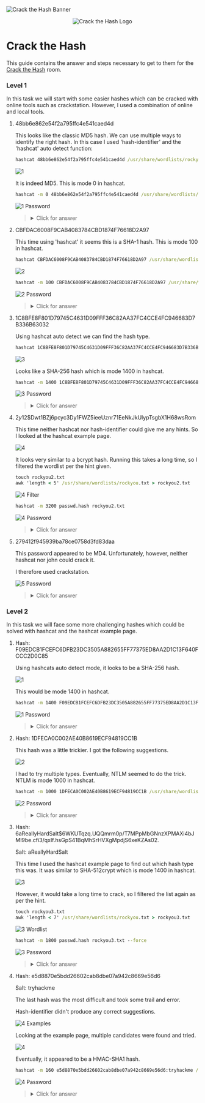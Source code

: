 ![Crack the Hash Banner](https://tryhackme.com/img/banners/default_tryhackme.png)

<p align="center">
   <img src="https://github.com/Kevinovitz/TryHackMe_Writeups/blob/main/crackthehash/Crack_The_Hash_Cover.png" alt="Crack the Hash Logo">
</p>

# Crack the Hash

This guide contains the answer and steps necessary to get to them for the [Crack the Hash](https://tryhackme.com/room/crackthehash) room.

### Level 1

In this task we will start with some easier hashes which can be cracked with online tools such as crackstation. However, I used a combination of online and local tools. 

1. 48bb6e862e54f2a795ffc4e541caed4d
   
   This looks like the classic MD5 hash. We can use multiple ways to identify the right hash. In this case I used 'hash-identifier' and the 'hashcat' auto detect function:

   ```cmd
   hashcat 48bb6e862e54f2a795ffc4e541caed4d /usr/share/wordlists/rockyou.txt
   ```

   ![1](https://github.com/Kevinovitz/TryHackMe_Writeups/blob/main/crackthehash/Level_One_1.png)
   
   It is indeed MD5. This is mode 0 in hashcat.
   
   ```cmd
   hashcat -m 0 48bb6e862e54f2a795ffc4e541caed4d /usr/share/wordlists/rockyou.txt
   ```

   ![1 Password](https://github.com/Kevinovitz/TryHackMe_Writeups/blob/main/crackthehash/Level_One_1_Password.png)

   ><details><summary>Click for answer</summary>easy</details>

2. CBFDAC6008F9CAB4083784CBD1874F76618D2A97 
   
   This time using 'hashcat' it seems this is a SHA-1 hash. This is mode 100 in hashcat.
   
   ```cmd
   hashcat CBFDAC6008F9CAB4083784CBD1874F76618D2A97 /usr/share/wordlists/rockyou.txt 
   ```

   ![2](https://github.com/Kevinovitz/TryHackMe_Writeups/blob/main/crackthehash/Level_One_2.png)
   
   ```cmd
   hashcat -m 100 CBFDAC6008F9CAB4083784CBD1874F76618D2A97 /usr/share/wordlists/rockyou.txt
   ```

   ![2 Password](https://github.com/Kevinovitz/TryHackMe_Writeups/blob/main/crackthehash/Level_One_2_Password.png)

   ><details><summary>Click for answer</summary>password123</details>

3. 1C8BFE8F801D79745C4631D09FFF36C82AA37FC4CCE4FC946683D7B336B63032
   
   Using hashcat auto detect we can find the hash type.

   ```cmd
   hashcat 1C8BFE8F801D79745C4631D09FFF36C82AA37FC4CCE4FC946683D7B336B63032 /usr/share/wordlists/rockyou.txt
   ```

   ![3](https://github.com/Kevinovitz/TryHackMe_Writeups/blob/main/crackthehash/Level_One_3.png)
   
   Looks like a SHA-256 hash which is mode 1400 in hashcat.

   ```cmd
   hashcat -m 1400 1C8BFE8F801D79745C4631D09FFF36C82AA37FC4CCE4FC946683D7B336B63032 /usr/share/wordlists/rockyou.txt
   ```

   ![3 Password](https://github.com/Kevinovitz/TryHackMe_Writeups/blob/main/crackthehash/Level_One_3_Password.png)

   ><details><summary>Click for answer</summary>letmein</details>

4. $2y$12$Dwt1BZj6pcyc3Dy1FWZ5ieeUznr71EeNkJkUlypTsgbX1H68wsRom
   
   This time neither hashcat nor hash-identifier could give me any hints. So I looked at the hashcat example page.

   ![4](https://github.com/Kevinovitz/TryHackMe_Writeups/blob/main/crackthehash/Level_One_4.png)
   
   It looks very similar to a bcrypt hash. Running this takes a long time, so I filtered the wordlist per the hint given. 

   ```cmd
   touch rockyou2.txt
   awk 'length < 5' /usr/share/wordlists/rockyou.txt > rockyou2.txt
   ```

   ![4 Filter](https://github.com/Kevinovitz/TryHackMe_Writeups/blob/main/crackthehash/Level_One_4_Filter.png)
   
   ```cmd
   hashcat -m 3200 passwd.hash rockyou2.txt     
   ```

   ![4 Password](https://github.com/Kevinovitz/TryHackMe_Writeups/blob/main/crackthehash/Level_One_4_password.png)

   ><details><summary>Click for answer</summary>bleh</details>

5. 279412f945939ba78ce0758d3fd83daa
   
   This password appeared to be MD4. Unfortunately, however, neither hashcat nor john could crack it. 

   I therefore used crackstation. 
   
   ![5 Password](https://github.com/Kevinovitz/TryHackMe_Writeups/blob/main/crackthehash/Level_One_5_Password.png)
   
   ><details><summary>Click for answer</summary>Eternity22</details>

### Level 2

In this task we will face some more challenging hashes which could be solved with hashcat and the hashcat example page. 

1. Hash: F09EDCB1FCEFC6DFB23DC3505A882655FF77375ED8AA2D1C13F640FCCC2D0C85
   
   Using hashcats auto detect mode, it looks to be a SHA-256 hash.

   ![1](https://github.com/Kevinovitz/TryHackMe_Writeups/blob/main/crackthehash/Level_Two_1.png)
   
   This would be mode 1400 in hashcat.
   ```cmd
   hashcat -m 1400 F09EDCB1FCEFC6DFB23DC3505A882655FF77375ED8AA2D1C13F640FCCC2D0C85 /usr/share/wordlists/rockyou.txt
   ```

   ![1 Password](https://github.com/Kevinovitz/TryHackMe_Writeups/blob/main/crackthehash/Level_Two_1_Password.png)

   ><details><summary>Click for answer</summary>paule</details>

2. Hash: 1DFECA0C002AE40B8619ECF94819CC1B
   
   This hash was a little trickier. I got the following suggestions. 

   ![2](https://github.com/Kevinovitz/TryHackMe_Writeups/blob/main/crackthehash/Level_Two_2.png)
   
   I had to try multiple types. Eventually, NTLM seemed to do the trick. NTLM is mode 1000 in hashcat.

   ```cmd
   hashcat -m 1000 1DFECA0C002AE40B8619ECF94819CC1B /usr/share/wordlists/rockyou.txt
   ```

   ![2 Password](https://github.com/Kevinovitz/TryHackMe_Writeups/blob/main/crackthehash/Level_Two_2_Password.png)

   ><details><summary>Click for answer</summary>n63umy8lkf4i</details>

3. Hash: $6$aReallyHardSalt$6WKUTqzq.UQQmrm0p/T7MPpMbGNnzXPMAXi4bJMl9be.cfi3/qxIf.hsGpS41BqMhSrHVXgMpdjS6xeKZAs02.

   Salt: aReallyHardSalt
   
   This time I used the hashcat example page to find out which hash type this was. It was similar to SHA-512crypt which is mode 1400 in hashcat.

   ![3](https://github.com/Kevinovitz/TryHackMe_Writeups/blob/main/crackthehash/Level_Two_3.png)
   
   However, it would take a long time to crack, so I filtered the list again as per the hint. 

   ```cmd
   touch rockyou3.txt
   awk 'length < 7' /usr/share/wordlists/rockyou.txt > rockyou3.txt
   ```

   ![3 Wordlist](https://github.com/Kevinovitz/TryHackMe_Writeups/blob/main/crackthehash/Level_Two_3_Wordlist.png)

   ```cmd
   hashcat -m 1800 passwd.hash rockyou3.txt --force
   ```

   ![3 Password](https://github.com/Kevinovitz/TryHackMe_Writeups/blob/main/crackthehash/Level_Two_3_Password.png)
   
   ><details><summary>Click for answer</summary>waka99</details>

4. Hash: e5d8870e5bdd26602cab8dbe07a942c8669e56d6
   
   Salt: tryhackme
   
   The last hash was the most difficult and took some trail and error. 

   Hash-identifier didn't produce any correct suggestions.

   ![4 Examples](https://github.com/Kevinovitz/TryHackMe_Writeups/blob/main/crackthehash/Level_Two_4_Examples.png)
   
   Looking at the example page, multiple candidates were found and tried. 

   ![4](https://github.com/Kevinovitz/TryHackMe_Writeups/blob/main/crackthehash/Level_Two_4.png)
   
   Eventually, it appeared to be a HMAC-SHA1 hash.

   ```cmd
   hashcat -m 160 e5d8870e5bdd26602cab8dbe07a942c8669e56d6:tryhackme /usr/share/wordlists/rockyou.txt --force
   ```

   ![4 Password](https://github.com/Kevinovitz/TryHackMe_Writeups/blob/main/crackthehash/Level_Two_4_Password.png)

   ><details><summary>Click for answer</summary>481616481616</details>
